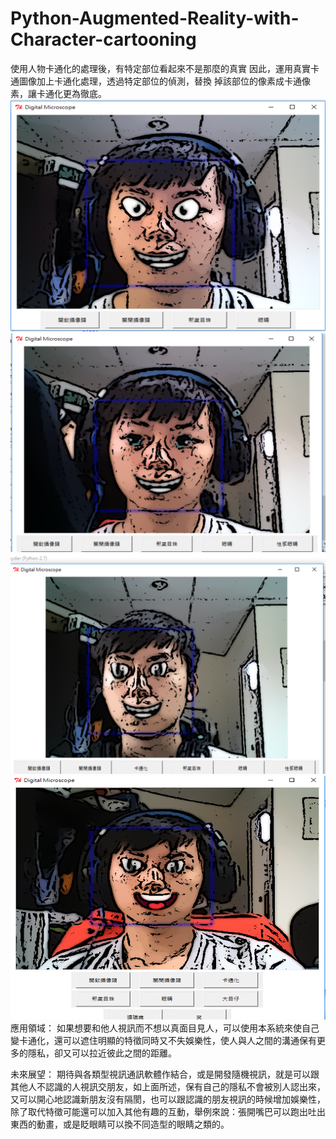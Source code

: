 # Python-Augmented-Reality-with-Character-cartooning
使用人物卡通化的處理後，有特定部位看起來不是那麼的真實 因此，運用真實卡通圖像加上卡通化處理，透過特定部位的偵測，替換 掉該部位的像素成卡通像素，讓卡通化更為徹底。
![image](https://github.com/Jalyway/Python-Augmented-Reality-with-Character-cartooning/blob/master/ReadMe/Image1.png)
![image](https://github.com/Jalyway/Python-Augmented-Reality-with-Character-cartooning/blob/master/ReadMe/Image2.png)
![image](https://github.com/Jalyway/Python-Augmented-Reality-with-Character-cartooning/blob/master/ReadMe/Image3.png)
![image](https://github.com/Jalyway/Python-Augmented-Reality-with-Character-cartooning/blob/master/ReadMe/Image4.png)
應用領域：
	如果想要和他人視訊而不想以真面目見人，可以使用本系統來使自己變卡通化，還可以遮住明顯的特徵同時又不失娛樂性，使人與人之間的溝通保有更多的隱私，卻又可以拉近彼此之間的距離。

未來展望：	期待與各類型視訊通訊軟體作結合，或是開發隨機視訊，就是可以跟其他人不認識的人視訊交朋友，如上面所述，保有自己的隱私不會被別人認出來，又可以開心地認識新朋友沒有隔閡，也可以跟認識的朋友視訊的時候增加娛樂性，除了取代特徵可能還可以加入其他有趣的互動，舉例來說：張開嘴巴可以跑出吐出東西的動畫，或是眨眼睛可以換不同造型的眼睛之類的。
